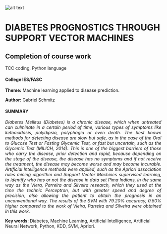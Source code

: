 ![alt text](http://www.ies.edu.br/assets/img/logo.png)

# DIABETES PROGNOSTICS THROUGH SUPPORT VECTOR MACHINES

## Completion of course work
TCC coding, Python language

#### College IES/FASC

**Theme:** Machine learning applied to disease prediction.

**Author:** Gabriel Schmitz

#### SUMMARY

<p align="justify">
  <i>
    Diabetes Mellitus (Diabetes) is a chronic disease, which when
untreated can culminate in a certain period of time, various types of
symptoms like ketoacidosis, polydipsia, polyphagia or even death. The
best known methods for detecting disease are slow but safe, as in the case
of the Oral to Glucose Test or Fasting Glycemic Test, or fast but
uncertain, such as the Glycemic Test (MILICH, 2014).
This is one of the biggest barriers of those who carry the disease,
prior detection and rapid, because depending on the stage of the disease,
the disease has no symptoms and if not receive the treatment, the disease
may become worse and may become incurable.
Artificial Intelligence methods were applied, such as the Apriori
association rules mining algorithm and Support Vector Machines
supervised learning, to identify who has or not the disease in data set Pima
Indians, in the same way as the Viera, Parreira and Silveira research,
which they used at the time the technic Perceptron, but with greater speed
and degree of precision, also allowing the patient to obtain the prognosis
in an unconventional way.
 The results of the SVM with 79.20% accuracy, 0.50% higher
compared to the work of Vieira, Parreira and Silveira were obtained in
this work.
  </i>
</p>

**Key words**: Diabetes, Machine Learning, Artificial Intelligence, Artificial Neural Network, Python, KDD, SVM, Apriori.
